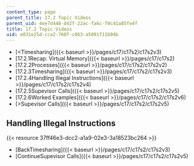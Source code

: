 ```yaml
---
content_type: page
parent_title: 17.2 Topic Videos
parent_uid: 4ee7d448-d42f-22ac-fa6c-f0c41a85fe4f
title: 17.2 Topic Videos
uid: e031e25d-cca2-760f-c063-a5091f11b94b
---
```


*   [\<Timesharing]({{< baseurl >}}/pages/c17/c17s2/c17s2v3)
*   [17.2.1Recap: Virtual Memory]({{< baseurl >}}/pages/c17/c17s2)
*   [17.2.2Processes]({{< baseurl >}}/pages/c17/c17s2/c17s2v2)
*   [17.2.3Timesharing]({{< baseurl >}}/pages/c17/c17s2/c17s2v3)
*   [17.2.4Handling Illegal Instructions]({{< baseurl >}}/pages/c17/c17s2/c17s2v4)
*   [17.2.5Supevisor Calls]({{< baseurl >}}/pages/c17/c17s2/c17s2v5)
*   [17.2.6Worked Examples]({{< baseurl >}}/pages/c17/c17s2/c17s2v6)
*   [\>Supevisor Calls]({{< baseurl >}}/pages/c17/c17s2/c17s2v5)

Handling Illegal Instructions
-----------------------------

{{< resource 37ff46e3-dcc2-a1a9-02e3-3a18523bc264 >}}

*   [BackTimesharing]({{< baseurl >}}/pages/c17/c17s2/c17s2v3)
*   [ContinueSupevisor Calls]({{< baseurl >}}/pages/c17/c17s2/c17s2v5)
